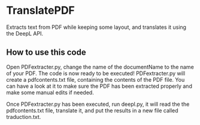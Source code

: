 # TranslatePDF
Extracts text from PDF while keeping some layout, and translates it using the DeepL API.

## How to use this code
Open PDFextracter.py, change the name of the documentName to the name of your PDF. The code is now ready to be executed!
PDFextracter.py will create a pdfcontents.txt file, containing the contents of the PDF file. You can have a look at it to make sure the PDF has been extracted properly and make some manual edits if needed.

Once PDFextracter.py has been executed, run deepl.py, it will read the the pdfcontents.txt file, translate it, and put the results in a new file called traduction.txt.
